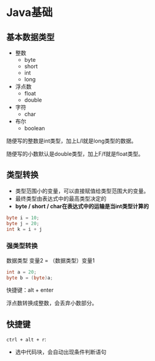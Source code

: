 # Java基础

## 基本数据类型

- 整数
  - byte
  - short
  - int
  - long
- 浮点数
  - float
  - double
- 字符
  - char
- 布尔
  - boolean

随便写的整数是int类型，加上L/l就是long类型的数据。

随便写的小数默认是double类型，加上F/f就是float类型。

## 类型转换

- 类型范围小的变量，可以直接赋值给类型范围大的变量。
- 最终类型由表达式中的最高类型决定的
- **byte / short / char在表达式中的运输是当int类型计算的**

```java
byte i = 10;
byte j = 20;
int k = i + j
```

### 强类型转换

数据类型 变量2 = （数据类型）变量1

```java
int a = 20;
byte b = (byte)a;
```

快捷键：alt + enter

浮点数转换成整数，会丢弃小数部分。

## 快捷键

`ctrl + alt + r`:

- 选中代码块，会自动出现条件判断语句